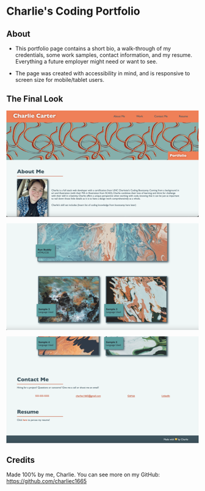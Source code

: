# Charlie's Coding Portfolio

## About

- This portfolio page contains a short bio, a walk-through of my credentials, some work samples, contact information, and my resume.
Everything a future employer might need or want to see.

- The page was created with accessibility in mind, and is responsive to screen size for mobile/tablet users.

## The Final Look

![Screenshot of header, hero, and about me section](assets/images/ScreenShot1.png)

![Screenshot of work section](assets/images/ScreenShot2.png)

![Screenshot of Contact, Resume section, and footer](assets/images/ScreenShot3.png)

## Credits

Made 100% by me, Charlie. You can see more on my GitHub: 
https://github.com/charliec1665